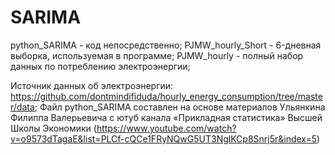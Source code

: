 # SARIMA

python_SARIMA - код непосредственно;
PJMW_hourly_Short - 6-дневная выборка, используемая в программе;
PJMW_hourly - полный набор данных по потреблению электроэнергии;

Источник данных об электроэнергии: https://github.com/dontmindifiduda/hourly_energy_consumption/tree/master/data;
Файл python_SARIMA составлен на основе материалов Ульянкина Филиппа Валерьевича с ютуб канала «Прикладная статистика» Высшей Школы Экономики (https://www.youtube.com/watch?v=o9573dTagaE&list=PLCf-cQCe1FRyNQwG5UT3NglKCp8Snrj5r&index=5)

